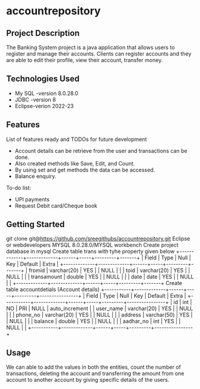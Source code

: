 # accountrepository

## Project Description

The Banking System project is a java application that allows users to register and manage their accounts. Clients can register accounts and they are able to edit their profile, view their account, transfer money.

## Technologies Used

* My SQL -version 8.0.28.0
* JDBC   -version 8
* Eclipse-verion 2022-23

## Features

List of features ready and TODOs for future development
* Account details can be retrieve from the user and transactions can be done.
* Also created methods like Save, Edit, and Count.
* By using set and get methods the data can be accessed.
* Balance enquiry.

To-do list:
* UPI payments
* Request Debit card/Cheque book

## Getting Started
   
git clone git@https://github.com/sreegithubs/accountrepository.git
Eclipse or webdevelopers
MYSQL 8.0.28.0/MYSQL workbench
Create project database in mysql 
Create table  trans with tyhe property given below
+-------------+-------------+------+-----+---------+-------+
| Field       | Type        | Null | Key | Default | Extra |
+-------------+-------------+------+-----+---------+-------+
| fromid      | varchar(20) | YES  |     | NULL    |       |
| toid        | varchar(20) | YES  |     | NULL    |       |
| transamount | double      | YES  |     | NULL    |       |
| date        | date        | YES  |     | NULL    |       |
+-------------+-------------+------+-----+---------+-------+
  Create table accountdetials (Account details) 
+-----------+-------------+------+-----+---------+----------------+
| Field     | Type        | Null | Key | Default | Extra          |
+-----------+-------------+------+-----+---------+----------------+
| id        | int         | NO   | PRI | NULL    | auto_increment |
| user_name | varchar(20) | YES  |     | NULL    |                |
| phone_no  | varchar(20) | YES  |     | NULL    |                |
| address   | varchar(50) | YES  |     | NULL    |                |
| balance   | double      | YES  |     | NULL    |                |
| aadhar_no | int         | YES  |     | NULL    |                |
+-----------+-------------+------+-----+---------+----------------+

## Usage

We can able to add the values in both the entities, count the number of transactions, deleting the account and transferring the amount from one account to another account by giving specific details of the users.

